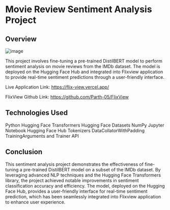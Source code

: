 # Movie Review Sentiment Analysis Project

## Overview
![image](https://github.com/Parth-05/Movie-Review-Sentiment-Analysis/assets/102514687/48b2cf48-fe77-4317-b7b1-e82ed3b2cc02)

This project involves fine-tuning a pre-trained DistilBERT model to perform sentiment analysis on movie reviews from the IMDb dataset. The model is deployed on the Hugging Face Hub and integrated into Flixview application to provide real-time sentiment predictions through a user-friendly interface.

Live Application Link: https://flix-view.vercel.app/

FlixView Github Link: https://github.com/Parth-05/FlixView

## Technologies Used
Python
Hugging Face Transformers
Hugging Face Datasets
NumPy
Jupyter Notebook
Hugging Face Hub
Tokenizers
DataCollatorWithPadding
TrainingArguments and Trainer API


## Conclusion
This sentiment analysis project demonstrates the effectiveness of fine-tuning a pre-trained DistilBERT model on a subset of the IMDb dataset. By leveraging advanced NLP techniques and the Hugging Face Transformers library, the project achieved notable improvements in sentiment classification accuracy and efficiency. The model, deployed on the Hugging Face Hub, provides a user-friendly interface for real-time sentiment prediction, which has been seamlessly integrated into Flixview application to enhance user experience.
